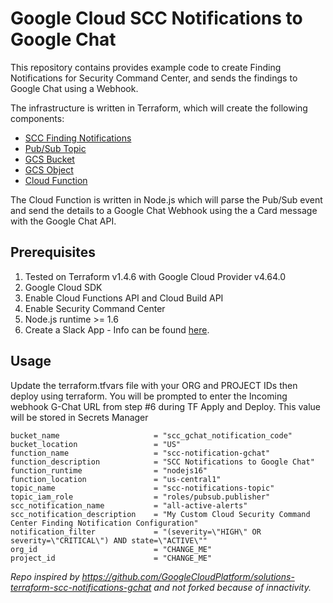 # Google Cloud SCC Notifications to Google Chat

This repository contains provides example code to create Finding Notifications for Security Command Center, and sends the findings to Google Chat using a Webhook.

The infrastructure is written in Terraform, which will create the following components:

- [SCC Finding Notifications](https://cloud.google.com/security-command-center/docs/how-to-notifications)
- [Pub/Sub Topic](https://cloud.google.com/pubsub)
- [GCS Bucket](https://cloud.google.com/storage/docs/creating-buckets)
- [GCS Object](https://cloud.google.com/storage/docs/json_api/v1/objects)
- [Cloud Function](https://cloud.google.com/functions)

The Cloud Function is written in Node.js which will parse the Pub/Sub event and send the details to a Google Chat Webhook using the a Card message with the Google Chat API.


## Prerequisites 

1. Tested on Terraform v1.4.6 with Google Cloud Provider v4.64.0
2. Google Cloud SDK
3. Enable Cloud Functions API and Cloud Build API
4. Enable Security Command Center
5. Node.js runtime >= 1.6
6. Create a Slack App - Info can be found [here](https://cloud.google.com/security-command-center/docs/how-to-enable-real-time-notifications#setting_up_a_messaging_app).


## Usage

Update the terraform.tfvars file with your ORG and PROJECT IDs then deploy using terraform.  You will be prompted to enter the Incoming webhook G-Chat URL from step #6 during TF Apply and Deploy.  This value will be stored in Secrets Manager
```
bucket_name                     = "scc_gchat_notification_code"
bucket_location                 = "US"
function_name                   = "scc-notification-gchat"
function_description            = "SCC Notifications to Google Chat"
function_runtime                = "nodejs16"
function_location               = "us-central1"
topic_name                      = "scc-notifications-topic"
topic_iam_role                  = "roles/pubsub.publisher"
scc_notification_name           = "all-active-alerts"
scc_notification_description    = "My Custom Cloud Security Command Center Finding Notification Configuration"
notification_filter             = "(severity=\"HIGH\" OR severity=\"CRITICAL\") AND state=\"ACTIVE\""
org_id                          = "CHANGE_ME"
project_id                      = "CHANGE_ME"
```

*Repo inspired by https://github.com/GoogleCloudPlatform/solutions-terraform-scc-notifications-gchat and not forked because of innactivity.*
